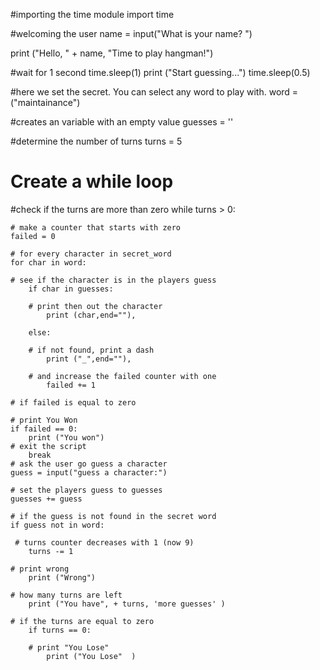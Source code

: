 #importing the time module
import time

#welcoming the user
name = input("What is your name? ")

print ("Hello, " + name, "Time to play hangman!")

#wait for 1 second
time.sleep(1)
print ("Start guessing...")
time.sleep(0.5)

#here we set the secret. You can select any word to play with. 
word = ("maintainance")

#creates an variable with an empty value
guesses = ''

#determine the number of turns
turns = 5

# Create a while loop

#check if the turns are more than zero
while turns > 0:         

    # make a counter that starts with zero
    failed = 0             

    # for every character in secret_word    
    for char in word:      

    # see if the character is in the players guess
        if char in guesses:    
    
        # print then out the character
            print (char,end=""),    

        else:
    
        # if not found, print a dash
            print ("_",end=""),     
       
        # and increase the failed counter with one
            failed += 1    

    # if failed is equal to zero

    # print You Won
    if failed == 0:        
        print ("You won")
    # exit the script
        break            
    # ask the user go guess a character
    guess = input("guess a character:") 

    # set the players guess to guesses
    guesses += guess                    

    # if the guess is not found in the secret word
    if guess not in word:  
 
     # turns counter decreases with 1 (now 9)
        turns -= 1        
 
    # print wrong
        print ("Wrong")  
 
    # how many turns are left
        print ("You have", + turns, 'more guesses' )
 
    # if the turns are equal to zero
        if turns == 0:           
    
        # print "You Lose"
            print ("You Lose"  )

